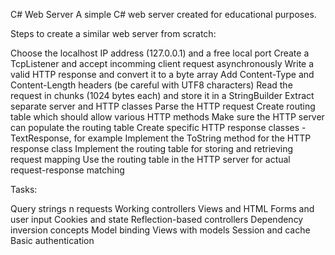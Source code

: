 C# Web Server
A simple C# web server created for educational purposes.

Steps to create a similar web server from scratch:

Choose the localhost IP address (127.0.0.1) and a free local port
Create a TcpListener and accept incomming client request asynchronously
Write a valid HTTP response and convert it to a byte array
Add Content-Type and Content-Length headers (be careful with UTF8 characters)
Read the request in chunks (1024 bytes each) and store it in a StringBuilder
Extract separate server and HTTP classes
Parse the HTTP request
Create routing table which should allow various HTTP methods
Make sure the HTTP server can populate the routing table
Create specific HTTP response classes - TextResponse, for example
Implement the ToString method for the HTTP response class
Implement the routing table for storing and retrieving request mapping
Use the routing table in the HTTP server for actual request-response matching

Tasks:

Query strings n requests
Working controllers
Views and HTML
Forms and user input
Cookies and state
Reflection-based controllers
Dependency inversion concepts
Model binding
Views with models
Session and cache
Basic authentication